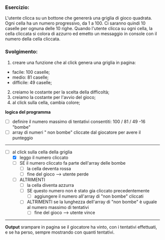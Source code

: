 ### Esercizio:
L'utente clicca su un bottone che genererà una griglia di gioco quadrata.
Ogni cella ha un numero progressivo, da 1 a 100.
Ci saranno quindi 10 caselle per ognuna delle 10 righe.
Quando l'utente clicca su ogni cella, la cella cliccata si colora di azzurro ed emetto un messaggio in console con il numero della cella cliccata.

### Svolgimento:
1. creare una funzione che al click genera una griglia in pagina:
- facile: 100 caselle;
- medio: 81 caselle;
- difficile: 49 caselle;

2. creiamo le costante per la scelta della difficoltà;
3. creiamo la costante per l'avvio del gioco;
4. al click sulla cella, cambia colore;

**logica del programma**
- [ ] definire il numero massimo di tentativi consentiti: 100 / 81 / 49 -16 "bombe"
- [ ] array di numeri " non bombe" cliccate dal giocatore per avere il punteggio
***
- [ ] al click sulla cella della griglia
  - [X] leggo il numero cliccato
  - [ ] SE il numero cliccato fa parte dell'array delle bombe
    - [ ] la cella deventa rossa
    - [ ] fine del gioco --> utente perde
  - [ ] ALTRIMENTI 
    - [ ] la cella diventa azzurra
    - [ ] SE questo numero non è stato gia cliccato precedentemente
      - [ ] aggiungere il numero all'array di "non bombe" cliccati
    - [ ] ALTRIMENTI se la lunghezza dell'array di "non bombe" è uguale al numero massimo di tentativi
      - [ ] fine del gioco --> utente vince 
***
**Output**
srampare in pagina se il giocatore ha vinto, con i tentativi effettuati, e se ha perso, sempre mostrando con quanti tentativi.